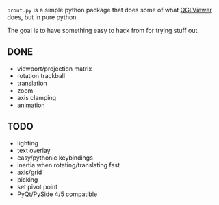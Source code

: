 `prout.py` is a simple python package that does some of what
[QGLViewer](http://libqglviewer.com/) does, but in pure python.

The goal is to have something easy to hack from for trying stuff out.

## DONE

- viewport/projection matrix
- rotation trackball
- translation
- zoom
- axis clamping
- animation

## TODO

- lighting
- text overlay
- easy/pythonic keybindings
- inertia when rotating/translating fast
- axis/grid
- picking
- set pivot point
- PyQt/PySide 4/5 compatible

